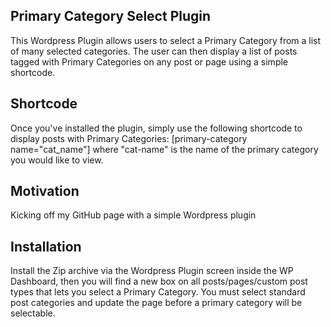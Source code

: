 ## Primary Category Select Plugin

This Wordpress Plugin allows users to select a Primary Category from a list of many selected categories.  The user can then display a list of posts tagged with Primary Categories on any post or page using a simple shortcode.

## Shortcode

Once you've installed the plugin, simply use the following shortcode to display posts with Primary Categories:
[primary-category name="cat_name"] where "cat-name" is the name of the primary category you would like to view.

## Motivation

Kicking off my GitHub page with a simple Wordpress plugin

## Installation

Install the Zip archive via the Wordpress Plugin screen inside the WP Dashboard, then you will find a new box on all posts/pages/custom post types that lets you select a Primary Category.  You must select standard post categories and update the page before a primary category will be selectable.
